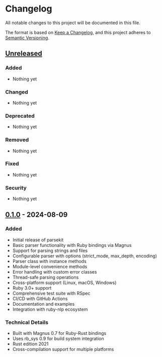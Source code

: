 # Changelog

All notable changes to this project will be documented in this file.

The format is based on [Keep a Changelog](https://keepachangelog.com/en/1.0.0/),
and this project adheres to [Semantic Versioning](https://semver.org/spec/v2.0.0.html).

## [Unreleased]

### Added
- Nothing yet

### Changed
- Nothing yet

### Deprecated
- Nothing yet

### Removed
- Nothing yet

### Fixed
- Nothing yet

### Security
- Nothing yet

## [0.1.0] - 2024-08-09

### Added
- Initial release of parsekit
- Basic parser functionality with Ruby bindings via Magnus
- Support for parsing strings and files
- Configurable parser with options (strict_mode, max_depth, encoding)
- Parser class with instance methods
- Module-level convenience methods
- Error handling with custom error classes
- Thread-safe parsing operations
- Cross-platform support (Linux, macOS, Windows)
- Ruby 3.0+ support
- Comprehensive test suite with RSpec
- CI/CD with GitHub Actions
- Documentation and examples
- Integration with ruby-nlp ecosystem

### Technical Details
- Built with Magnus 0.7 for Ruby-Rust bindings
- Uses rb_sys 0.9 for build system integration
- Rust edition 2021
- Cross-compilation support for multiple platforms

[Unreleased]: https://github.com/scientist-labs/parsekit/compare/v0.1.0...HEAD
[0.1.0]: https://github.com/scientist-labs/parsekit/releases/tag/v0.1.0
